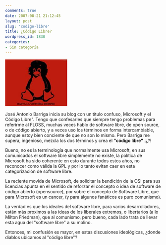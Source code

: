 ```yaml
---
comments: true
date: 2007-08-21 21:12:45
layout: post
slug: 'codigo-libre'
title: ¿Código Libre?
wordpress_id: 1830
categories:
- Sin categoría
---
```


![](TuxGuevara_by_pixdamix.png-thumb-200x150.jpg)

José Antonio Barriga inicia su blog con un título confuso, Microsoft y el Código Libre".
Tengo que confesarles que siempre tengo problemas para referirme al FLOSS, muchas veces hablo de software libre, de open source, o de código abierto, y a veces uso los términos en forma intercambiable, aunque estoy bien conciente de que no son lo mismo. Pero Barriga me supera, ingenioso, mezcla los dos términos y crea el **"código libre"** ¡¿?!

Bueno, no es la terminología que normalmente usa Microsoft, en sus comunicados el software libre simplemente no existe, la política de Microsoft ha sido coherente en esto durante todos estos años, no reconocer como válida la GPL y por lo tanto evitan caer en esta categorización de software libre.

La reciente movida de Microsoft, de solicitar la bendición de la OSI para sus licencias apunta en el sentido de reforzar el concepto o idea de software de código abierto (opensource), por sobre el concepto de Software Libre, que para Microsoft es un cancer, (y para álgunos fanáticos es puro comunismo).

La verdad es que los ideales del software libre, para varios desarrolladores, están más proximos a las ideas de los liberales extremos, o libertarios (a lo Milton Friedman), que al comunismo, pero bueno, cada lado trata de llevar esta agua del "software libre" a su molino.

Entonces, mi confusión es mayor, en estas discusiones ideológicas, ¿donde diablos ubicamos al "código libre"?
